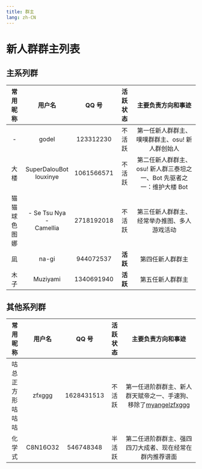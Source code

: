 ```yaml
---
title: 群主
lang: zh-CN
---
```


# 新人群群主列表

## 主系列群

| 常用昵称 | 用户名 | QQ 号 | 活跃状态 | 主要负责方向和事迹 |
| :--: | :--: | :--: | :--: | :--: |
| - | godel | 123312230 | 不活跃 | 第一任新人群群主、噗噗群群主、osu! 新人群创始人 |
| 大楼 | SuperDalouBot<br />louxinye | 1061566571 | 不活跃 | 第二任新人群群主、osu! 新人群三泰坦之一、Bot 先驱者之一：维护大楼 Bot |
| 猫猫球<br />色图娜 | - Se Tsu Nya -<br />Camellia | 2718192018 | 不活跃 | 第三任新人群群主、经常举办推图、多人游戏活动 |
| 凪 | na-gi | 944072537 | **活跃** | 第四任新人群群主 |
| 木子 | Muziyami | 1340691940 | **活跃** | 第五任新人群群主 |

## 其他系列群

| 常用昵称 | 用户名 | QQ 号 | 活跃状态 | 主要负责方向和事迹 |
| :--: | :--: | :--: | :--: | :--: |
| 咕总<br />正方形咕咕咕 | zfxggg | 1628431513 | 不活跃 | 第一任进阶群群主、新人群天赋帝之一、手速狗、移除了[myangelzfxggg](https://osu.ppy.sh/users/11375105) |
| 化学式 | C8N16O32 | 546748348 | 半活跃 | 第二任进阶群群主、强四四刀大成者、现在经常在群内推荐谱面 |
